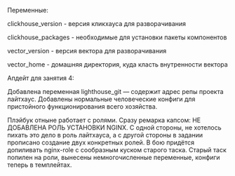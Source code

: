 Переменные:

clickhouse_version - версия кликхауса для разворачивания

clickhouse_packages - необходимые для установки пакеты компонентов

vector_version - версия вектора для разворачивания

vector_home - домашняя директория, куда класть внутренности вектора

Апдейт для занятия 4:

Добавлена переменная lighthouse_git — содержит адрес репы проекта лайтхаус.
Добавлены нормальные человеческие конфиги для пристойного функционирования всего хозяйства.

Плэйбук отныне работает с ролями. Сразу ремарка капсом: НЕ ДОБАВЛЕНА РОЛЬ УСТАНОВКИ NGINX. С одной стороны, не хотелось пихать это дело в роль лайтхауса, а с другой стороны в задании прописано создание двух конкретных ролей. В бою придётся допиливать nginx-role с сообразным куском старого таска.
Старый таск попилен на роли, вынесены немногочисленные переменные, конфиги теперь в темплейтах.
